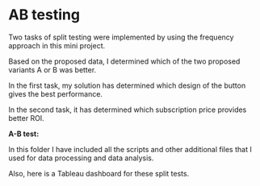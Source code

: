 # AB testing
Two tasks of split testing were implemented by using the frequency approach in this mini project.

Based on the proposed data, I determined which of the two proposed variants A or B was better.

In the first task, my solution has determined which design of the button gives the best performance.

In the second task, it has determined which subscription price provides better ROI.

**A-B test:**

  In this folder I have included all the scripts and other additional files that I used for data processing and data analysis.
  
  Also, here is a Tableau dashboard for these split tests.
